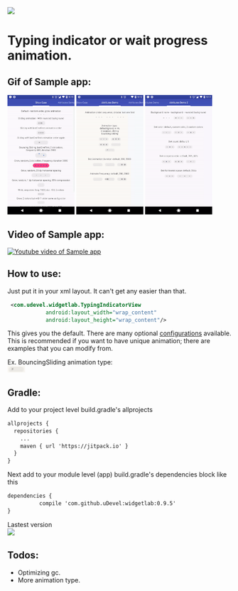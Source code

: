 [![](https://jitpack.io/v/uDevel/widgetlab.svg)](https://jitpack.io/#uDevel/widgetlab)

# Typing indicator or wait progress animation.

## Gif of Sample app:
<img src="./github_assets/show_case_demo.gif" width="30%" /> <img src="./github_assets/attribute_demo1.gif" width="30%" /> <img src="./github_assets/attribute_demo2.gif" width="30%" />


## Video of Sample app:

[![Youtube video of Sample app](http://img.youtube.com/vi/tNltD2vnbsw/0.jpg)](http://www.youtube.com/watch?v=tNltD2vnbsw "Sample app")

## How to use:
Just put it in your xml layout.  It can't get any easier than that.
```xml
 <com.udevel.widgetlab.TypingIndicatorView
            android:layout_width="wrap_content"
            android:layout_height="wrap_content"/>
```
This gives you the default.  There are many optional [configurations](https://github.com/uDevel/widgetlab/wiki/Configurations) available.  This is recommended if you want to have unique animation; there are examples that you can modify from.

Ex. BouncingSliding animation type:    
<img src="./github_assets/bouncing_sliding.gif" width="8%" />

## Gradle:
Add to your project level build.gradle's allprojects
```xml
allprojects {
  repositories {
    ...
    maven { url 'https://jitpack.io' }
  }
}
```

Next add to your module level (app) build.gradle's dependencies block like this
```xml
dependencies {
          compile 'com.github.uDevel:widgetlab:0.9.5'
}
```

Lastest version   
[![](https://jitpack.io/v/uDevel/widgetlab.svg)](https://jitpack.io/#uDevel/widgetlab)
## Todos:
- Optimizing gc.
- More animation type.
